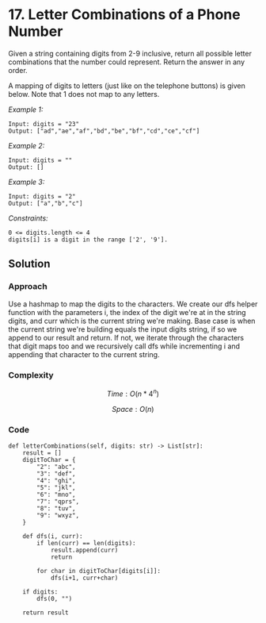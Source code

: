 # 17. Letter Combinations of a Phone Number
Given a string containing digits from 2-9 inclusive, return all possible letter combinations that the number could represent. Return the answer in any order.

A mapping of digits to letters (just like on the telephone buttons) is given below. Note that 1 does not map to any letters.

*Example 1:*

```
Input: digits = "23"
Output: ["ad","ae","af","bd","be","bf","cd","ce","cf"]
```

*Example 2:*

```
Input: digits = ""
Output: []
```

*Example 3:*

```
Input: digits = "2"
Output: ["a","b","c"]
```

*Constraints:*

```
0 <= digits.length <= 4
digits[i] is a digit in the range ['2', '9'].
```

## Solution

### Approach
Use a hashmap to map the digits to the characters. We create our dfs helper function with the parameters i, the index of the digit we're at in the string digits, and curr which is the current string we're making. Base case is when the current string we're building equals the input digits string, if so we append to our result and return. If not, we iterate through the characters that digit maps too and we recursively call dfs while incrementing i and appending that character to the current string. 

### Complexity
$$Time: O(n*4^n)$$

$$Space: O(n)$$

### Code
```
def letterCombinations(self, digits: str) -> List[str]:
    result = []
    digitToChar = {
        "2": "abc",
        "3": "def",
        "4": "ghi",
        "5": "jkl",
        "6": "mno",
        "7": "qprs",
        "8": "tuv",
        "9": "wxyz",
    }

    def dfs(i, curr):
        if len(curr) == len(digits):
            result.append(curr)
            return

        for char in digitToChar[digits[i]]:
            dfs(i+1, curr+char)

    if digits:
        dfs(0, "")

    return result
```